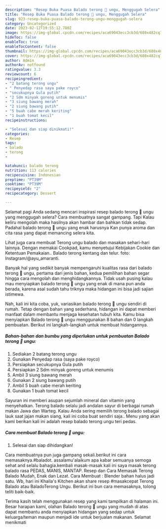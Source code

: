 ```yaml
---
description: "Resep Buka Puasa Balado terong 🍆 ungu, Menggugah Selera"
title: "Resep Buka Puasa Balado terong 🍆 ungu, Menggugah Selera"
slug: 923-resep-buka-puasa-balado-terong-ungu-menggugah-selera
category: Uncategorized
date: 2023-02-12T19:55:12.780Z
image: https://img-global.cpcdn.com/recipes/aca69043ecc3cb3d/680x482cq70/balado-terong-ungu-foto-resep-utama.jpg
hideToc: false
enableToc: true
enableTocContent: false
thumbnail: https://img-global.cpcdn.com/recipes/aca69043ecc3cb3d/680x482cq70/balado-terong-ungu-foto-resep-utama.jpg
cover: https://img-global.cpcdn.com/recipes/aca69043ecc3cb3d/680x482cq70/balado-terong-ungu-foto-resep-utama.jpg
author: Admin
authorAv: notfound
ratingvalue: 3.3
reviewcount: 6
recipeingredient:
- "2 batang terong ungu"
- " Penyedap rasa saya pake royco"
- "secukupnya Gula putih"
- "2 Sdm minyak goreng untuk menumis"
- "3 siung bawang merah"
- "2 siung bawang putih"
- "5 buah cabe merah keriting"
- "1 buah tomat kecil"
recipeinstructions:

- "Selesai dan siap dinikmati!"
categories:
- Resep
tags:
- balado
- terong
- 

katakunci: balado terong  
nutrition: 113 calories
recipecuisine: Indonesian
preptime: "PT39M"
cooktime: "PT39M"
recipeyield: "2"
recipecategory: Dessert

---
```



Selamat pagi Anda sedang mencari inspirasi resep balado terong 🍆 ungu yang menggugah selera? Cara membuatnya sangat gampang. Tapi Kalau keliru mengolah maka hasilnya akan hambar dan bahkan tidak sedap. Padahal balado terong 🍆 ungu yang enak harusnya Kan punya aroma dan cita rasa yang dapat memancing selera kita.


Lihat juga cara membuat Terong ungu balado dan masakan sehari-hari lainnya. Dengan memakai Cookpad, kamu menyetujui Kebijakan Cookie dan Ketentuan Pemakaian.. Balado terong kentang dan telur. foto: Instagram/@ayu_amaranti.

Banyak hal yang sedikit banyak mempengaruhi kualitas rasa dari balado terong 🍆 ungu, pertama dari jenis bahan, kedua pemilihan bahan segar hingga cara mengolah dan menghidangkannya. Tidak usah pusing kalau mau menyiapkan balado terong 🍆 ungu yang enak di mana pun anda berada, karena asal sudah tahu triknya maka hidangan ini bisa jadi sajian istimewa.


Nah, kali ini kita coba, yuk, variasikan balado terong 🍆 ungu sendiri di rumah. Tetap dengan bahan yang sederhana, hidangan ini dapat memberi manfaat dalam membantu menjaga kesehatan tubuh kita. Kamu bisa menyiapkan Balado terong 🍆 ungu menggunakan 8 bahan dan 0 langkah pembuatan. Berikut ini langkah-langkah untuk membuat hidangannya.

<!--inarticleads1-->

##### Bahan-bahan dan bumbu yang diperlukan untuk pembuatan Balado terong 🍆 ungu:

1. Sediakan 2 batang terong ungu
1. Gunakan  Penyedap rasa (saya pake royco)
1. Persiapkan secukupnya Gula putih
1. Persiapkan 2 Sdm minyak goreng untuk menumis
1. Ambil 3 siung bawang merah
1. Gunakan 2 siung bawang putih
1. Ambil 5 buah cabe merah keriting
1. Gunakan 1 buah tomat kecil


Sayuran ini memberi asupan sejumlah mineral dan vitamin yang menyehatkan. Terong balado selalu jadi andalan sayur di berbagai rumah makan Jawa dan Warteg. Kalau Anda sering memilih terong balado sebagai lauk saat jajan makan siang, kali ini coba buat sendiri saja.. Menu yang akan kami berikan kali ini adalah resep balado terong ungu teri pedas. 

<!--inarticleads2-->

##### Cara membuat Balado terong 🍆 ungu:


1. Selesai dan siap dihidangkan!

Cara membuatnya pun juga gampang sekali.berikut ini cara memasaknya.#baladot. assalamu&#39;alaikum apa kabar semuanya semoga sehat and selalu bahagia.kembali masak-masak kali ini saya masak terong balado rasa PEDAS, MANIS, MANTAP. Resep dan Cara Memasak Terong Balado Mudah, Enak dan Lezat. Cara Membuat : Blender bahan halus jadi satu. Wb, hari ini Khaila&#39;s Kitchen akan share resep #masakcepat Terong Balado atau BaladoTerong Ungu. Berikut ini bun cara memasaknya, tolong teliti baik-baik. 

Terima kasih telah menggunakan resep yang kami tampilkan di halaman ini. Besar harapan kami, olahan Balado terong 🍆 ungu yang mudah di atas dapat membantu anda menyiapkan hidangan yang sedap untuk keluarga/teman maupun menjadi ide untuk berjualan makanan. Selamat menikmati
